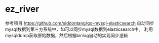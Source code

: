 # ez_river
参考项目 https://github.com/siddontang/go-mysql-elasticsearch 自动同步mysql数据到第三方系统中，如可以同步mysql数据到elasticsearch中。
利用mysqldump获取原始数据，然后根据binlog自动的实现同步逻辑
